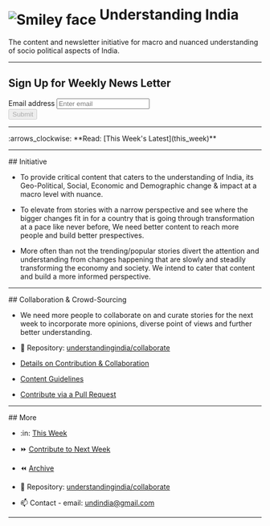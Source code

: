 # <img src="img/favicon.ico" alt="Smiley face" align="middle"> Understanding India

The content and newsletter initiative for macro and nuanced understanding of socio political aspects of India.

<!-- =========================================================================================== -->

<hr/>

## Sign Up for Weekly News Letter

<div id="SubPage_failed" style="display: none;">
    <h4>
        Request Failed! Try Again.
    </h4>
</div>

<form id="SubPage_SubForm" action="" onsubmit="submitEmail();return false;">
    <div class="form-group">
        <label for="emailInputField">Email address</label>
        <input
        id="emailInputField" type="email"
        onchange="validateForm()"
        onkeyup="validateForm()"
        onkeydown="validateForm()"
        onpaste="validateForm()"
        oninput="validateForm()"
        class="form-control" aria-describedby="emailHelp" placeholder="Enter email" />
    </div>
    <button id="submitButton" class="btn btn-primary" disabled=true>Submit</button>
</form>

<div id="SubPage_SubSuccessful" style="display: none;">
    <h4>
        Thank you for Subscribing.
    </h4>
</div>

<div id="SubPage_processing" style="display: none;">
    <h4>
        Processing Request...
    </h4>
</div>

<!-- =========================================================================================== -->

<hr/>
:arrows_clockwise: **Read: [This Week's Latest](this_week)**

<!-- =========================================================================================== -->

<hr/>
## Initiative

- To provide critical content that caters to the understanding of India, its Geo-Political, Social,
Economic and Demographic change & impact at a macro level with nuance.

- To elevate from stories with a narrow perspective and see where the bigger changes fit in for a
country that is going through transformation at a pace like never before, We need better content
to reach more people and build better prespectives.

- More often than not the trending/popular stories divert the attention and understanding from
changes happening that are slowly and steadily transforming the economy and society. We intend
to cater that content and build a more informed perspective.

<!-- =========================================================================================== -->

<hr/>
## Collaboration & Crowd-Sourcing

- We need more people to collaborate on and curate stories for the next week to incorporate
more opinions, diverse point of views and further better understanding.

- :star2: Repository: [understandingindia/collaborate](https://github.com/understandingindia/collaborate)
- [Details on Contribution & Collaboration](next_week/#collaborate-and-contribute)
- [Content Guidelines](next_week/#content-guidelines)
- [Contribute via a Pull Request](next_week/#pull-request-guide)

<!-- =========================================================================================== -->

<hr/>
## More

- :in: [This Week](this_week)

- :fast_forward: [Contribute to Next Week](next_week)

<!-- #ToDo #WeeklyReleaseUpdate To be updated, every weekly release: point to latest archive page -->
- :rewind: [Archive](archive/2018/october/oct22_oct28/)

- :star2: Repository: [understandingindia/collaborate](https://github.com/understandingindia/collaborate)

- :mailbox: Contact - email: undindia@gmail.com

<!-- =========================================================================================== -->

<hr/>

<i class="fas fa-globe-asia fa-lg"></i>
<i class="fas fa-rupee-sign fa-lg"></i>
<i class="fab fa-github-alt fa-lg"></i>
<i class="fas fa-code fa-lg"></i>

<!-- =========================================================================================== -->

[^*]: Last Updated: `2018/11`

<!-- =========================================================================================== -->

<script>

function validateForm() {
    var emailField =  $("#emailInputField")[0].value
    var isEmailValid = emailField.match(/^([\w.%+-]+)@([\w-]+\.)+([\w]{2,})$/i)

    if (isEmailValid == null) {
        document.getElementById("submitButton").disabled=true
        return false
    }

    document.getElementById("submitButton").disabled=false
    return true
}

function submitEmail() {
    isValidForm = validateForm()
    if (!isValidForm) {
        return
    }

    var emailField =  document.getElementById("emailInputField").value

    var url = "https://rp-dbasvc.appspot.com/add-email-undindia"

    document.getElementById("SubPage_SubForm").style.display = "none"
    document.getElementById("SubPage_failed").style.display = "none"
    document.getElementById("SubPage_SubSuccessful").style.display = "none"
    document.getElementById("SubPage_processing").style.display = "block"

    fetch(url, {
        method: "POST",
        headers: {
            "Accept": "application/json",
            "Content-Type": "application/json"
        },
        body: JSON.stringify({
            email: emailField
        })
    })
    .then(handleResponse)
    .then(handleSuccess)
    .catch(handleErrors)
}

function handleResponse(response) {
    if (!response.ok) {
        throw Error(response.statusText)
    }
    return response
}

function handleSuccess(response) {
    document.getElementById("SubPage_failed").style.display = "none"
    document.getElementById("SubPage_processing").style.display = "none"
    document.getElementById("SubPage_SubForm").style.display = "none"
    document.getElementById("SubPage_SubSuccessful").style.display = "block"
}

function handleErrors(error) {
    document.getElementById("SubPage_SubSuccessful").style.display = "none"
    document.getElementById("SubPage_processing").style.display = "none"
    document.getElementById("SubPage_failed").style.display = "block"
    document.getElementById("SubPage_SubForm").style.display = "block"
}

</script>
